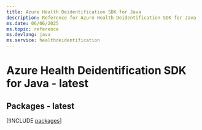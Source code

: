 ```yaml
---
title: Azure Health Deidentification SDK for Java
description: Reference for Azure Health Deidentification SDK for Java
ms.date: 06/06/2025
ms.topic: reference
ms.devlang: java
ms.service: healthdeidentification
---
```

# Azure Health Deidentification SDK for Java - latest
## Packages - latest
[!INCLUDE [packages](health-deidentification-index.md)]